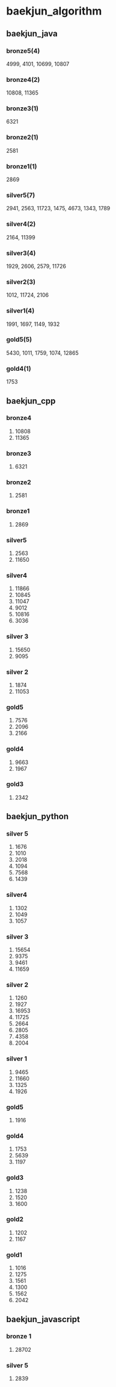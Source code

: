 # baekjun_algorithm
## baekjun_java
### bronze5(4)
4999, 4101, 10699, 10807

### bronze4(2)
10808, 11365

### bronze3(1)
6321

### bronze2(1)
2581

### bronze1(1)
2869

### silver5(7)
2941, 2563, 11723, 1475, 4673, 1343, 1789

### silver4(2)
2164, 11399

### silver3(4)
1929, 2606, 2579, 11726

### silver2(3)
1012, 11724, 2106

### silver1(4)
1991, 1697, 1149, 1932

### gold5(5)
5430, 1011, 1759, 1074, 12865

### gold4(1)
1753

## baekjun_cpp
### bronze4
1. 10808
2. 11365

### bronze3
1. 6321

### bronze2
1. 2581

### bronze1
1. 2869

### silver5
1. 2563
2. 11650

### silver4
1. 11866
2. 10845
3. 11047
4. 9012
5. 10816
6. 3036

### silver 3
1. 15650
2. 9095

### silver 2
1. 1874
2. 11053

### gold5
1. 7576
2. 2096
3. 2166

### gold4
1. 9663
2. 1967

### gold3
1. 2342

## baekjun_python
### silver 5
1. 1676
2. 1010
3. 2018
4. 1094
5. 7568
6. 1439

### silver4
1. 1302
2. 1049
3. 1057

### silver 3
1. 15654
2. 9375
3. 9461
4. 11659

### silver 2
1. 1260
2. 1927
3. 16953
4. 11725
5. 2664
6. 2805
7. 4358
8. 2004

### silver 1
1. 9465
2. 11660
3. 1325
4. 1926

### gold5
1. 1916

### gold4
1. 1753
2. 5639
3. 1197

### gold3
1. 1238
2. 1520
3. 1600

### gold2
1. 1202
2. 1167

### gold1
1. 1016
2. 1275
3. 1561
4. 1300
5. 1562
6. 2042

## baekjun_javascript
### bronze 1
1. 28702

### silver 5
1. 2839
